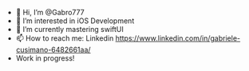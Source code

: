- 👋 Hi, I’m @Gabro777
- 👀 I’m interested in iOS Development
- 🚵 I’m currently mastering swiftUI
- 📫 How to reach me: Linkedin https://www.linkedin.com/in/gabriele-cusimano-6482661aa/
- Work in progress!
<!---
Gabro777/Gabro777 is a ✨ special ✨ repository because its `README.md` (this file) appears on your GitHub profile.
You can click the Preview link to take a look at your changes.
--->
